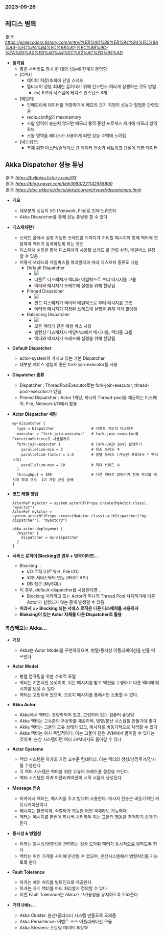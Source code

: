### 2023-09-26

## 레디스 병목
*참고: https://geekcoders.tistory.com/entry/%EB%A0%88%EB%94%94%EC%8A%A4-%EC%9A%B4%EC%98%81-%EC%8B%9C-%EA%B3%A0%EB%A0%A4%EC%82%AC%ED%95%AD*
- **임계점**
  - 좋은 서버라도 장치 한 대의 성능에 한계가 분명함
  - [CPU]
    - 데이터 저장/조회에 단일 스레드 
    - 멀티코어 성능 최대한 끌어내기 위해 인스턴스 여러개 실행하는 것도 방법
      - ex) 8코어 시스템에 레디스 인스턴스 8개
  - [메모리]
    - 인메모리에 데이터를 저장하기에 메모리 크기 지정이 성능과 밀접한 관련있음
    - redis.config의 maxmemory
    - 스왑 영역이 충분치 않으면 메모리 동작 중인 프로세스 제거해 메모리 영역 확보
    - 스왑 영역을 레디스가 사용하게 되면 성능 수백배 느려짐
  - [네트워크]
    - 복제 위한 마스터/슬레이브 간 데이터 전송과 네트워크 단절에 의한 데이터 

## Akka Dispatcher 성능 튜닝
*참고: https://helloino.tistory.com/93*  
*참고: https://blog.naver.com/kbh3983/221142958800*  
*참고: https://doc.akka.io/docs/akka/current/typed/dispatchers.html*  
- **개요**
  - 대부분의 성능이 I/O (Network, File)로 인해 느려진다
  - Akka Dispatcher를 통해 성능 튜닝을 할 수 있다

- **디스패처란?**
  - 쓰레드 풀에서 실행 가능한 쓰레드를 가져다가 처리할 메시지와 함께 액터에 전달하여 액터가 동작하도록 하는 엔진
  - 디스패처 설정을 통해 디스패처가 사용할 쓰레드 풀 관련 설정, 메일박스 설정 할 수 있음
  - 어떻게 쓰레드와 메일박스를 처리할지에 따라 디스패처 종류도 나뉨
    - Default Dispatcher
      - ![](../images/2023-09-26-default-dispatcher.png)
      - 디폴트 디스패처가 액터와 메일박스로 부터 메시지를 고름
      - 액터와 메시지가 쓰레드에 실행을 위해 할당됨
    - Pinned Dispatcher
      - ![](../images/2023-09-26-pinned-dispatcher.png)
      - 핀드 디스패처가 액터와 메일박스로 부터 메시지를 고름
      - 액터와 메시지가 지정된 쓰레드에 실행을 위해 각각 할당됨
    - Balancing Dispatcher
      - ![](../images/2023-09-26-balancing-dispatcher.png)
      - 모든 액터가 같은 메일 박스 사용
      - 밸런싱 디스패처가 메일박스에서 메시지를, 액터를 고름
      - 액터와 메시지가 쓰레드에 실행을 위해 할당됨

- **Default Dispatcher**
  - actor-system이 가지고 있는 기본 Dispatcher
  - 대부분 케이스 성능이 좋은 fork-join-executor를 사용

- **Dispatcher 종류**
  - Dispatcher : ThreadPoolExecutor로는 fork-join-executor, thread-pool-executor가 있음
  - Pinned Dispatcher : Actor 1개당, 하나의 Thread-pool을 제공하는 디스패처. File, Network I/O에서 활용

- **Actor Dispatcher 세팅**
  ```
  my-dispatcher {
    type = Dispatcher                 # 이벤트 기반의 디스패처
    executor = "fork-join-executor"   # fork-join-executor를 ExecutionSerivce로 사용할게요
    fork-join-executor {              # Fork-Join pool 설정하기
      parallelism-min = 2             # 최소 쓰레드 수
      parallelism-factor = 2.0        # 병렬 쓰레드 (가능한 프로세서 * 팩터 수치)
      parallelism-max = 10            # 최대 쓰레드 수
    }
    throughput = 100                  # 다른 액터로 넘어가기 전에 처리할 메시지 최대 갯수. 1이 가장 균등 분배
  }
  ```
  
- **코드 레벨 셋업**
  ```
  ActorRef myActor = system.actorOf(Props.create(MyActor.class), "myactor")
  ActorRef myActor = system.actorOf(Props.create(MyActor.class).withDispatcher("my-dispatcher"), "myactor3")
  ```
  ```
  akka.actor.deployment {
    /myactor {
      dispatcher = my-dispatcher
    }
  }
  ```
  
- **서비스 로직이 Blocking인 경우 + 병목이라면...**
  - Blocking...
    - I/O 로직 (네트워크, File I/O)
    - 외부 서비스와의 연동 (REST API)
    - DB 접근 (MySQL)
  - 이 경우, default-dispatcher를 사용한다면...
    - Blocking 처리하고 있는 Actor가 하나의 Thread Pool 차지하기에 다른 Actor가 실행되지 않는 문제 발생할 수 있음
  - **따라서 => Blocking 되는 서비스 로직은 다른 디스패처를 사용하자**
  - **Blokcing이 있는 Actor 자체를 다른 Dispatcher로 활용**

### 복습해보는 Akka...
- **개요**
  - Akka는 Actor Model을 구현하였으며, 병렬/동시성 어플리케이션을 만들 때 쓰인다

- **Actor Model**
  - 병렬 컴퓨팅을 위한 수학적 모델
  - 액터는 기본적인 유닛이며, 이는 메시지를 받고 액션을 수행하고 다른 액터에 메시지를 보낼 수 있다
  - 액터는 고립되어 있으며, 오로지 메시지를 통해서만 소통할 수 있다. 

- **Akka Actor**
  - Akka에서 액터는 경량화되어 있고, 고립되어 있는 컴퓨터 유닛임
  - Akka 액터는 고수준의 추상화를 제공하며, 병렬/분산 시스템을 만들기에 좋다
  - Akka 액터는 그들의 고유 상태가 있고, 메시지를 비동기적으로 처리할 수 있다
  - Akka 액터는 위치 독립적이다. 이는 그들이 같은 JVM에서 돌아갈 수 있다는 것이며, 분산 시스템이면 여러 JVM에서도 돌아갈 수 있다

- **Actor Systems**
  - 액터 시스템은 아카의 가장 고수준 컨테이너. 이는 액터의 생성/생명주기/감시를 수행한다
  - 각 액터 시스템은 액터를 위한 고유의 쓰레드풀 설정을 가진다. 
  - 액터 시스템은 아카 어플리케이션의 시작 시점에 생성된다

- **Message 전송**
  - 아카에서 액터는, 메시지를 주고 받으며 소통한다. 메시지 전송은 비동기적인 커뮤니케이션이다
  - 메시지는 불변이며, 직렬화가 가능한 어떤 객체라도 가능하다
  - 액터는 메시지를 한번에 하나씩 처리하며 이는 그들의 행동을 추적하기 쉽게 만든다. 

- **동시성 & 병렬성**
  - 아카는 동시성/병렬성을 관리하는 것을 도와줘 액터가 동시적으로 일하도록 한다
  - 액터는 여러 기계들 사이에 분산될 수 있으며, 분산시스템에서 병렬처리를 가능토록 한다

- **Fault Tolerance**
  - 아카는 에러 처리를 빌트인으로 제공한다
  - 아카는 자식 액터를 어찌 처리할지 정의할 수 있다
  - 이런 Fault Tolerance는 Akka가 고가용성을 유지하도록 도와준다

- **기타 Utils...**
  - Akka Cluster: 분산/클러스터 시스템 만들도록 도와줌
  - Akka Persistence: 이벤트 소스 어플리케이션 모듈
  - Akka Streams: 스트림 데이터 추상화